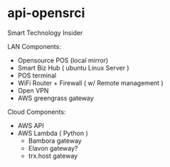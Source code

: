# api-opensrci
Smart Technology Insider

LAN Components:
  - Opensource POS (local mirror)
  - Smart Biz Hub ( ubuntu Linux Server )
  - POS terminal
  - WiFi Router + Firewall ( w/ Remote management )
  - Open VPN
  - AWS greengrass gateway
  
 Cloud Components:
  - AWS API
  - AWS Lambda ( Python ) 
    - Bambora gateway
    - Elavon gateway?
    - trx.host gateway
    
  
  
  
